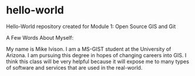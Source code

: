 # hello-world
Hello-World repository created for Module 1: Open Source GIS and Git

A Few Words About Myself:

My name is Mike Ivison. I am a MS-GIST student at the University of Arizona. I am pursuing this degree in hopes of changing careers into GIS. I think this class will be very helpful because it will expose me to many types of software and services that are used in the real-world.
